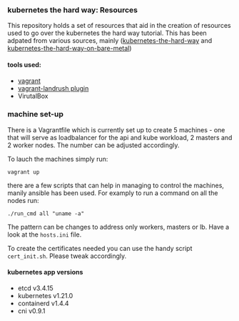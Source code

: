 
### kubernetes the hard way: Resources

This repository holds a set of resources that aid in the creation of resources used to go over the kubernetes the hard way tutorial. This has been adpated from various sources, mainly ([kubernetes-the-hard-way](https://github.com/kelseyhightower/kubernetes-the-hard-way) and [kubernetes-the-hard-way-on-bare-metal](https://medium.com/@DrewViles/kubernetes-the-hard-way-on-bare-metal-vms-fdb32bc4fed0)) 

#### tools used:
* [vagrant](https://www.vagrantup.com/)
* [vagrant-landrush plugin](https://github.com/vagrant-landrush/landrush)
* VirutalBox

### machine set-up

There is a Vagrantfile which is currently set up to create 5 machines - one that will serve as loadbalancer for the api and kube workload, 2 masters and 2 worker nodes. The number can be adjusted accordingly. 

To lauch the machines simply run:

`vagrant up`

there are a few scripts that can help in managing to control the machines, manily ansible has been used. For examply to run a command on all the nodes run:

`./run_cmd all "uname -a"`

The pattern can be changes to address only workers, masters or lb. Have a look at the `hosts.ini` file. 

To create the certificates needed you can use the handy script `cert_init.sh`. Please tweak accordingly. 




#### kubernetes app versions
 * etcd v3.4.15
 * kubernetes v1.21.0
 * containerd v1.4.4
 * cni v0.9.1